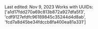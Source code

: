 Last edited: Nov 9, 2023
Works with UUIDs: ['a1d17fdd270a69c813b872a927dfa5f3', 'cdf9127efdfc96189845c35244d4d8ab', 'fcd7a8d45be34fdccb8fa400ea81a331']